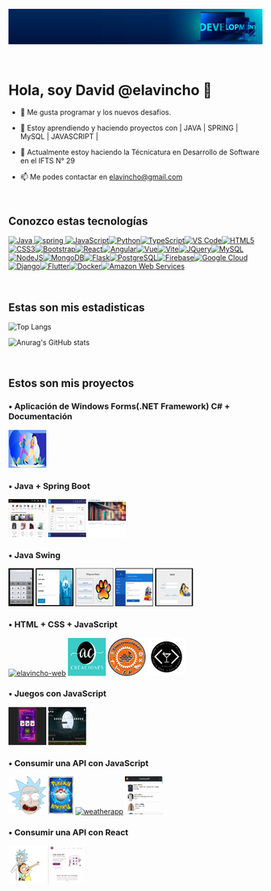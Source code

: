 ![bannerelavincho](bannerelavincho.png)

<br>

#  Hola, soy David @elavincho 👋
  
- 👀 Me gusta programar y los nuevos desafios.
  
- 🌱 Estoy aprendiendo y haciendo proyectos con  | JAVA | SPRING | MySQL | JAVASCRIPT |

- 📖 Actualmente estoy haciendo la Técnicatura en Desarrollo de Software en el IFTS N° 29

- 📫 Me podes contactar en elavincho@gmail.com

<br>

## Conozco estas tecnologías 

<p align="left">
<a href="https://www.oracle.com/java/" target="_blank" rel="noreferrer"><img src="https://raw.githubusercontent.com/danielcranney/readme-generator/main/public/icons/skills/java-colored.svg" width="36" height="36" alt="Java" /></a><a href="https://spring.io/" rel="nofollow"> <img src="https://camo.githubusercontent.com/53f0f04650bfc2aef2ec4fd578d1fca0ef7ecafe5a802eea6b8ee597cad9f936/68747470733a2f2f7777772e766563746f726c6f676f2e7a6f6e652f6c6f676f732f737072696e67696f2f737072696e67696f2d69636f6e2e737667" alt="spring" width="40" height="40" data-canonical-src="https://www.vectorlogo.zone/logos/springio/springio-icon.svg" style="max-width: 100%;"> </a><a href="https://developer.mozilla.org/en-US/docs/Web/JavaScript" target="_blank" rel="noreferrer"><img src="https://raw.githubusercontent.com/danielcranney/readme-generator/main/public/icons/skills/javascript-colored.svg" width="36" height="36" alt="JavaScript" /></a><a href="https://www.python.org/" target="_blank" rel="noreferrer"><img src="https://raw.githubusercontent.com/danielcranney/readme-generator/main/public/icons/skills/python-colored.svg" width="36" height="36" alt="Python" /></a><a href="https://www.typescriptlang.org/" target="_blank" rel="noreferrer"><img src="https://raw.githubusercontent.com/danielcranney/readme-generator/main/public/icons/skills/typescript-colored.svg" width="36" height="36" alt="TypeScript" /></a><a href="https://code.visualstudio.com/" target="_blank" rel="noreferrer"><img src="https://raw.githubusercontent.com/danielcranney/readme-generator/main/public/icons/skills/visualstudiocode.svg" width="36" height="36" alt="VS Code" /></a><a href="https://developer.mozilla.org/en-US/docs/Glossary/HTML5" target="_blank" rel="noreferrer"><img src="https://raw.githubusercontent.com/danielcranney/readme-generator/main/public/icons/skills/html5-colored.svg" width="36" height="36" alt="HTML5" /></a><a href="https://www.w3.org/TR/CSS/#css" target="_blank" rel="noreferrer"><img src="https://raw.githubusercontent.com/danielcranney/readme-generator/main/public/icons/skills/css3-colored.svg" width="36" height="36" alt="CSS3" /></a><a href="https://getbootstrap.com/" target="_blank" rel="noreferrer"><img src="https://raw.githubusercontent.com/danielcranney/readme-generator/main/public/icons/skills/bootstrap-colored.svg" width="36" height="36" alt="Bootstrap" /></a><a href="https://reactjs.org/" target="_blank" rel="noreferrer"><img src="https://raw.githubusercontent.com/danielcranney/readme-generator/main/public/icons/skills/react-colored.svg" width="36" height="36" alt="React" /></a><a href="https://angular.io/" target="_blank" rel="noreferrer"><img src="https://raw.githubusercontent.com/danielcranney/readme-generator/main/public/icons/skills/angularjs-colored.svg" width="36" height="36" alt="Angular" /></a><a href="https://vuejs.org/" target="_blank" rel="noreferrer"><img src="https://raw.githubusercontent.com/danielcranney/readme-generator/main/public/icons/skills/vuejs-colored.svg" width="36" height="36" alt="Vue" /></a><a href="https://vitejs.dev/" target="_blank" rel="noreferrer"><img src="https://raw.githubusercontent.com/danielcranney/readme-generator/main/public/icons/skills/vite-colored.svg" width="36" height="36" alt="Vite" /></a><a href="https://jquery.com/" target="_blank" rel="noreferrer"><img src="https://raw.githubusercontent.com/danielcranney/readme-generator/main/public/icons/skills/jquery-colored.svg" width="36" height="36" alt="JQuery" /></a><a href="https://www.mysql.com/" target="_blank" rel="noreferrer"><img src="https://raw.githubusercontent.com/danielcranney/readme-generator/main/public/icons/skills/mysql-colored.svg" width="36" height="36" alt="MySQL" /></a><a href="https://nodejs.org/en/" target="_blank" rel="noreferrer"><img src="https://raw.githubusercontent.com/danielcranney/readme-generator/main/public/icons/skills/nodejs-colored.svg" width="36" height="36" alt="NodeJS" /></a><a href="https://www.mongodb.com/" target="_blank" rel="noreferrer"><img src="https://raw.githubusercontent.com/danielcranney/readme-generator/main/public/icons/skills/mongodb-colored.svg" width="36" height="36" alt="MongoDB" /></a><a href="https://flask.palletsprojects.com/en/2.0.x/" target="_blank" rel="noreferrer"><img src="https://raw.githubusercontent.com/danielcranney/readme-generator/main/public/icons/skills/flask-colored.svg" width="36" height="36" alt="Flask" /></a><a href="https://www.postgresql.org/" target="_blank" rel="noreferrer"><img src="https://raw.githubusercontent.com/danielcranney/readme-generator/main/public/icons/skills/postgresql-colored.svg" width="36" height="36" alt="PostgreSQL" /></a><a href="https://firebase.google.com/" target="_blank" rel="noreferrer"><img src="https://raw.githubusercontent.com/danielcranney/readme-generator/main/public/icons/skills/firebase-colored.svg" width="36" height="36" alt="Firebase" /></a><a href="https://cloud.google.com/" target="_blank" rel="noreferrer"><img src="https://raw.githubusercontent.com/danielcranney/readme-generator/main/public/icons/skills/googlecloud-colored.svg" width="36" height="36" alt="Google Cloud" /></a><a href="https://www.djangoproject.com/" target="_blank" rel="noreferrer"><img src="https://raw.githubusercontent.com/danielcranney/readme-generator/main/public/icons/skills/django-colored.svg" width="36" height="36" alt="Django" /></a><a href="https://flutter.dev/" target="_blank" rel="noreferrer"><img src="https://raw.githubusercontent.com/danielcranney/readme-generator/main/public/icons/skills/flutter-colored.svg" width="36" height="36" alt="Flutter" /></a><a href="https://www.docker.com/" target="_blank" rel="noreferrer"><img src="https://raw.githubusercontent.com/danielcranney/readme-generator/main/public/icons/skills/docker-colored.svg" width="36" height="36" alt="Docker" /></a><a href="https://aws.amazon.com" target="_blank" rel="noreferrer"><img src="https://raw.githubusercontent.com/danielcranney/readme-generator/main/public/icons/skills/aws-colored.svg" width="36" height="36" alt="Amazon Web Services" /></a>
</p>
                    
<br>

## Estas son mis estadisticas
![Top Langs](https://github-readme-stats.vercel.app/api/top-langs/?username=elavincho&layout=compact&theme=dark)

![Anurag's GitHub stats](https://github-readme-stats.vercel.app/api?username=elavincho&show_icons=true&theme=dark)

<br>

## Estos son mis proyectos

### • Aplicación de Windows Forms(.NET Framework) C# + Documentación
<a href="https://github.com/elavincho/ClubDeportivo" target="blank"><img src="https://github.com/elavincho/ClubDeportivo/blob/master/img/icono_club_deportivo.png" width="75px" height="75px" alt="club_deportivo"/></a>

### • Java + Spring Boot

<a href="https://github.com/elavincho/ecommerce" target="blank"><img src="https://github.com/elavincho/ecommerce/blob/master/images/Captura_de_pantalla_1.png" width="75px" height="75px" alt="ecommerce"/></a>
<a href="https://github.com/elavincho/RecepcionEquipos" target="blank"><img src="https://github.com/elavincho/RecepcionEquipos/blob/master/images/Captura_de_pantalla_1.png" width="75px" height="75px" alt="recepcion_equipos"/></a>
<a href="https://github.com/elavincho/SpringBootBiblioteca" target="blank"><img src="https://github.com/elavincho/SpringBootBiblioteca/blob/main/img/Captura_de_pantalla_1.png" width="75px" height="75px" alt="spring_biblioteca"/></a>


### • Java Swing

<a href="https://github.com/elavincho/CalculadoraJavaSwing" target="blank"><img src="https://github.com/elavincho/CalculadoraJavaSwing/blob/master/img/Captura_de_pantalla_1.png" width="50px" height="75px" alt="calculadora"/></a>
<a href="https://github.com/elavincho/LoginJavaSwing" target="blank"><img src="https://github.com/elavincho/LoginJavaSwing/blob/master/img/Captura_de_pantalla_1.png" width="75px" height="75px" alt="login"/></a>
<a href="https://github.com/elavincho/PeluqueriaCanina" target="blank"><img src="https://github.com/elavincho/PeluqueriaCanina/blob/master/img/Captura_de_pantalla_1.png" width="75px" height="75px" alt="pelu_canina"/></a>
<a href="https://github.com/elavincho/iLIB_Biblioteca" target="blank"><img src="https://github.com/elavincho/iLIB_Biblioteca/blob/master/img/Captura_de_pantalla_1.png" width="75px" height="75px" alt="ilib"/></a>
<a href="https://github.com/elavincho/SistemaRolesPermisos" target="_blank"><img src="https://github.com/elavincho/SistemaRolesPermisos/blob/master/img/Captura_de_pantalla_1.png" width="75px" height="75px" alt="roles_permisos"/></a>

### • HTML + CSS + JavaScript

<a href="https://elavinchoweb.netlify.app/" rel="noreferrer" target="_blank"><img src="logo-elavincho.ico" width="75px" height="75px" alt="elavincho-web"/></a>
<a href="https://github.com/elavincho/ACCreaciones2.0" target="_blank"><img src="logo_ac_cuadrado.png" width="75px" height="75px" alt="ac-creaciones"/></a>
<a href="https://github.com/elavincho/LFConstrucciones" target="_blank"><img src="logo-ok.png" width="75px" height="75px" alt="lf-construcciones"/></a>
<a href="https://github.com/elavincho/CodeDrinks" target="_blank"><img src="logoCodeDrinksNegro.ico" width="75px" height="75px" alt="codeDrinks"/></a>

### • Juegos con JavaScript

<a href="https://github.com/elavincho/TragaMonedas2.0" target="_blank"><img src="https://github.com/elavincho/TragaMonedas2.0/blob/master/images/Captura_de_pantalla_1.png" width="75px" height="75px" alt="tragamonedas"/></a> <a href="https://github.com/elavincho/GameOne" target="_blank"><img src="https://github.com/elavincho/GameOne/blob/master/assets/img1.png" width="75px" height="75px" alt="game_2D"/></a>   

### • Consumir una API con JavaScript

<a href="https://github.com/elavincho/rickandmortyapi" target="_blank"><img src="https://github.com/elavincho/rickandmortyapi/blob/master/img/logo.png" width="75px" height="75px" alt="rick_and_morty"/></a>   <a href="https://github.com/elavincho/pokeapi" target="_blank"><img src="https://github.com/elavincho/pokeapi/blob/master/img/back.webp" width="50px" height="75px" alt="pokemon"/></a>   <a href="https://github.com/elavincho/InteractiveWeatherApp" target="_blank"><img src="https://github.com/elavincho/InteractiveWeatherApp/blob/master/assets/Captura_de_pantalla_1.png" width="75px" height="75px" alt="weatherapp"/></a>   <a href="https://github.com/elavincho/FakeStoreAPI" target="_blank"><img src="https://github.com/elavincho/FakeStoreAPI/blob/master/img/Captura_de_pantalla_1.png" width="75px" height="75px" alt="fake_store_api"/></a>

### • Consumir una API con React

<a href="https://github.com/elavincho/ReactRickAndMorty" target="blank"><img src="https://github.com/elavincho/ReactRickAndMorty/blob/master/img/rick_morty.png" width="75px" height="75px" alt="rick_and_morty"/></a>   <a href="https://github.com/elavincho/ReactVentasApp" target="_blank"><img src="https://github.com/elavincho/ReactVentasApp/blob/master/img/imgfakestoreapi.png" width="75px" height="75px" target="_blank" alt="fakestore"/></a>



<!---
elavincho/elavincho is a ✨ special ✨ repository because its `README.md` (this file) appears on your GitHub profile.
You can click the Preview link to take a look at your changes.--->
